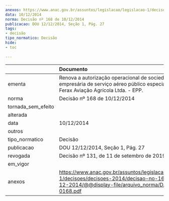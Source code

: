```yaml
---
anexos: https://www.anac.gov.br/assuntos/legislacao/legislacao-1/decisoes/decisoes-2014/decisao-no-168-de-10-12-2014/@@display-file/arquivo_norma/DA2014-0168.pdf
data: 10/12/2014
norma: Decisão nº 168 de 10/12/2014
publicacao: DOU 12/12/2014, Seção 1, Pág. 27
tags:
- decisão
tipo_normatico: Decisão
hide: 
- toc 
 
---
```


|                    | Documento                                                                                                                                                 |
|:-------------------|:----------------------------------------------------------------------------------------------------------------------------------------------------------|
| ementa             | Renova a autorização operacional de sociedade empresária de serviço aéreo público especializado - Ferax Aviação Agrícola Ltda. - EPP.                     |
| norma              | Decisão nº 168 de 10/12/2014                                                                                                                              |
| tornada_sem_efeito |                                                                                                                                                           |
| alterada           |                                                                                                                                                           |
| data               | 10/12/2014                                                                                                                                                |
| outros             |                                                                                                                                                           |
| tipo_normatico     | Decisão                                                                                                                                                   |
| publicacao         | DOU 12/12/2014, Seção 1, Pág. 27                                                                                                                          |
| revogada           | Decisão nº 131, de 11 de setembro de 2019.                                                                                                                |
| em_vigor           |                                                                                                                                                           |
| anexos             | https://www.anac.gov.br/assuntos/legislacao/legislacao-1/decisoes/decisoes-2014/decisao-no-168-de-10-12-2014/@@display-file/arquivo_norma/DA2014-0168.pdf |